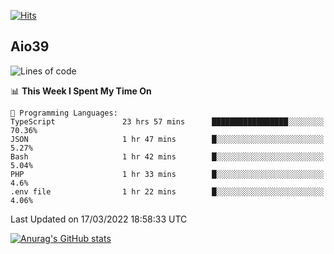 [![Hits](https://hits.seeyoufarm.com/api/count/incr/badge.svg?url=https%3A%2F%2Fgithub.com%2Faio39&count_bg=%2339C5BB&title_bg=%23555555&icon=&icon_color=%23E7E7E7&title=hits&edge_flat=false)](https://hits.seeyoufarm.com)

## Aio39

<!--START_SECTION:waka-->
![Lines of code](https://img.shields.io/badge/From%20Hello%20World%20I%27ve%20Written-1%20Million%20lines%20of%20code-blue)

📊 **This Week I Spent My Time On** 

```text
💬 Programming Languages: 
TypeScript               23 hrs 57 mins      █████████████████░░░░░░░░   70.36% 
JSON                     1 hr 47 mins        █░░░░░░░░░░░░░░░░░░░░░░░░   5.27% 
Bash                     1 hr 42 mins        █░░░░░░░░░░░░░░░░░░░░░░░░   5.04% 
PHP                      1 hr 33 mins        █░░░░░░░░░░░░░░░░░░░░░░░░   4.6% 
.env file                1 hr 22 mins        █░░░░░░░░░░░░░░░░░░░░░░░░   4.06%

```


 Last Updated on 17/03/2022 18:58:33 UTC
<!--END_SECTION:waka-->
[![Anurag's GitHub stats](https://github-readme-stats.vercel.app/api?username=aio39)](https://github.com/anuraghazra/github-readme-stats)

<!--
**aio39/aio39** is a ✨ _special_ ✨ repository because its `README.md` (this file) appears on your GitHub profile.

Here are some ideas to get you started:

- 🔭 I’m currently working on ...
- 🌱 I’m currently learning ...
- 👯 I’m looking to collaborate on ...
- 🤔 I’m looking for help with ...
- 💬 Ask me about ...
- 📫 How to reach me: ...
- 😄 Pronouns: ...
- ⚡ Fun fact: ...
-->
